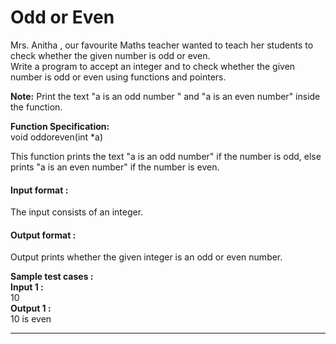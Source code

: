 # Odd or Even

Mrs. Anitha , our favourite Maths teacher wanted to teach her students to check whether the given number is odd or even.
<br>
Write a program to accept an integer and to check whether the given number is odd or even using functions and pointers.

**Note:** Print the text "a is an odd number " and "a is an even number" inside the function. 

__Function Specification:__ <br>
void oddoreven(int *a)

This function prints the text "a is an odd number" if the number is odd, else prints "a is an even number" if the number is even.

#### Input format :
The input consists of an integer.



#### Output format :
Output prints whether the given integer is an odd or even number.

**Sample test cases :<br>
Input 1 :<br>**
10<br>
**Output 1 :<br>**
10 is even


-------------------------------------------------------------------------------------------------------------------------------------------------------------------

